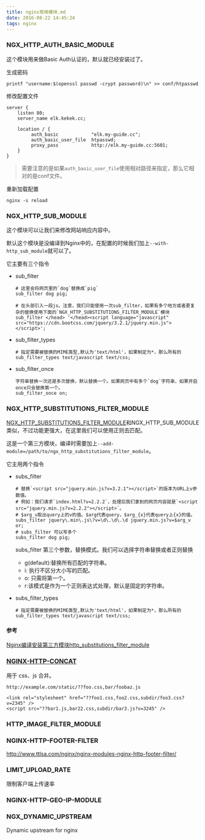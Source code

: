```yaml
---
title: nginx常用模块.md
date: 2016-08-22 14:45:24
tags: nginx
---
```

### NGX_HTTP_AUTH_BASIC_MODULE
这个模块用来做Basic Auth认证的，默认就已经安装过了。

生成密码
```
printf "username:$(openssl passwd -crypt password)\n" >> conf/htpasswd
```
修改配置文件
```
server {
    listen 80;
    server_name elk.kekek.cc;

    location / {
         auth_basic            "elk.my-guide.cc";
         auth_basic_user_file  htpasswd;
         proxy_pass            http://elk.my-guide.cc:5601;
    }
}
```
> 需要注意的是如果`auth_basic_user_file`使用相对路径来指定，那么它相对的是conf文件。

重新加载配置
```
nginx -s reload
```

### NGX_HTTP_SUB_MODULE
这个模块可以让我们来修改网站响应内容中。

默认这个模块是没编译到Nginx中的，在配置的时候我们加上`--with-http_sub_module`就可以了。

它主要有三个指令
- sub_filter
    ```
    # 这里会将网页里的`dog`替换成`pig`
    sub_filter dog pig;

    # 在头部引入一段js。注意，我们只能使用一次sub_filter，如果有多个地方或者更复杂的替换使用下面的`NGX_HTTP_SUBSTITUTIONS_FILTER_MODULE`模块
    sub_filter </head> '</head><script language="javascript" src="https://cdn.bootcss.com/jquery/3.2.1/jquery.min.js"></script>';
    ```
- sub_filter_types
    ```
    # 指定需要被替换的MIME类型,默认为'text/html'，如果制定为*，那么所有的
    sub_filter_types text/javascript text/css;
    ```
- sub_filter_once
    ```
    字符串替换一次还是多次替换，默认替换一个。如果网页中有多个`dog`字符串，如果开启once只会替换第一个。
    sub_filter_once on;
    ```

### NGX_HTTP_SUBSTITUTIONS_FILTER_MODULE
[NGX_HTTP_SUBSTITUTIONS_FILTER_MODULE](https://github.com/yaoweibin/ngx_http_substitutions_filter_module)和NGX_HTTP_SUB_MODULE类似，不过功能更强大，在这里我们可以使用正则去匹配。

这是一个第三方模块，编译时需要加上`--add-module=/path/to/ngx_http_substitutions_filter_module`。

它主用两个指令
- subs_filter
    ```
    # 替换`<script src="jquery.min.js?v=3.2.1"></script>`的版本为URL上v参数值。
    # 例如：我们请求`index.html?v=2.2.2`，处理后我们拿到的网页内容就是`<script src="jquery.min.js?v=2.2.2"></script>`。
    # $arg_v取出query上的v的值。$arg代表query，$arg_{x}代表query上{x}的值。
    subs_filter jquery\.min\.js\?v=\d\.\d\.\d jquery.min.js?v=$arg_v or;
    # subs_filter 可以写多个
    subs_filter dog pig;
    ```
    subs_filter 第三个参数，替换模式。我们可以选择字符串替换或者正则替换
    - g(default):替换所有匹配的字符串。
    - i: 执行不区分大小写的匹配。
    - o: 只需将第一个。
    - r:该模式是作为一个正则表达式处理，默认是固定的字符串。

- subs_filter_types
    ```
    # 指定需要被替换的MIME类型,默认为'text/html'，如果制定为*，那么所有的
    sub_filter_types text/javascript text/css;
    ```
#### 参考
[Nginx编译安装第三方模块http_substitutions_filter_module](http://rmingwang.com/install-nginx-third-modules-http_sub_module.html)


### [NGINX-HTTP-CONCAT](https://github.com/alibaba/nginx-http-concat)
用于 css、js 合并。

```
http://example.com/static/??foo.css,bar/foobaz.js
```

```
<link rel="stylesheet" href="??foo1.css,foo2.css,subdir/foo3.css?v=2345" />
<script src="??bar1.js,bar22.css,subdir/bar3.js?v=3245" />
```

### HTTP_IMAGE_FILTER_MODULE


### NGINX-HTTP-FOOTER-FILTER
<http://www.ttlsa.com/nginx/nginx-modules-nginx-http-footer-filter/>


### LIMIT_UPLOAD_RATE
限制客户端上传速率

### NGINX-HTTP-GEO-IP-MODULE

### NGX_DYNAMIC_UPSTREAM
Dynamic upstream for nginx

